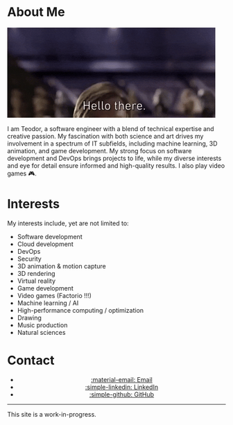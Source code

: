 # About Me

![](assets/gifs/hello-there.gif)

I am Teodor, a software engineer with a blend of technical expertise and creative passion. My fascination with both science and art drives my involvement in a spectrum of IT subfields, including machine learning, 3D animation, and game development. My strong focus on software development and DevOps brings projects to life, while my diverse interests and eye for detail ensure informed and high-quality results. I also play video games :video_game:.

# Interests

My interests include, yet are not limited to:
- Software development
- Cloud development
- DevOps
- Security
- 3D animation & motion capture
- 3D rendering
- Virtual reality
- Game development
- Video games (Factorio !!!)
- Machine learning / AI
- High-performance computing / optimization
- Drawing
- Music production
- Natural sciences

# Contact

<div id="compact-cards" class="grid cards" markdown>

- <a href="mailto:tnikolov@hotmail.com" class="md-button md-button--primary" style="display: block; text-align: center;">:material-email: Email</a>
- <a href="https://www.linkedin.com/in/teodor-nikolov/" id="button-linkedin" class="md-button md-button--primary" style="display: block; text-align: center;">:simple-linkedin: LinkedIn</a>
- <a href="https://github.com/TeoNikolov" id="button-github" class="md-button md-button--primary" style="display: block; text-align: center;">:simple-github: GitHub</a>

</div>

---

This site is a work-in-progress.
